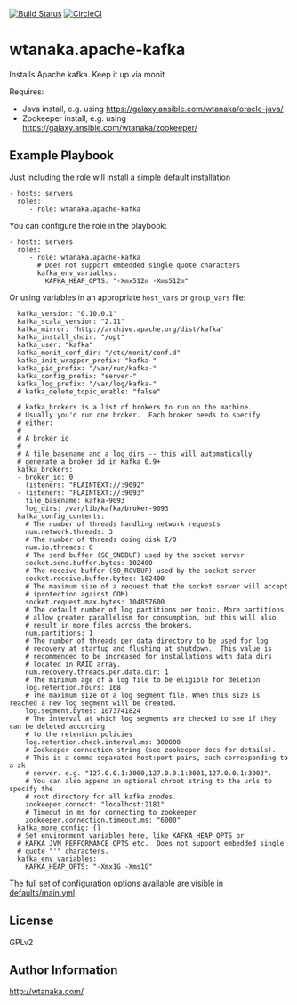 [![Build Status](https://travis-ci.org/wtanaka/ansible-role-apache-kafka.svg?branch=master)](https://travis-ci.org/wtanaka/ansible-role-apache-kafka)
[![CircleCI](https://circleci.com/gh/wtanaka/ansible-role-apache-kafka.svg?style=svg)](https://circleci.com/gh/wtanaka/ansible-role-apache-kafka)

wtanaka.apache-kafka
====================

Installs Apache kafka.  Keep it up via monit.

Requires:

* Java install, e.g. using https://galaxy.ansible.com/wtanaka/oracle-java/
* Zookeeper install, e.g. using https://galaxy.ansible.com/wtanaka/zookeeper/

Example Playbook
----------------

Just including the role will install a simple default installation

    - hosts: servers
      roles:
         - role: wtanaka.apache-kafka

You can configure the role in the playbook:

    - hosts: servers
      roles:
         - role: wtanaka.apache-kafka
           # Does not support embedded single quote characters
           kafka_env_variables:
             KAFKA_HEAP_OPTS: "-Xmx512m -Xms512m"

Or using variables in an appropriate `host_vars` or `group_vars` file:

      kafka_version: "0.10.0.1"
      kafka_scala_version: "2.11"
      kafka_mirror: 'http://archive.apache.org/dist/kafka'
      kafka_install_chdir: "/opt"
      kafka_user: "kafka"
      kafka_monit_conf_dir: "/etc/monit/conf.d"
      kafka_init_wrapper_prefix: "kafka-"
      kafka_pid_prefix: "/var/run/kafka-"
      kafka_config_prefix: "server-"
      kafka_log_prefix: "/var/log/kafka-"
      # kafka_delete_topic_enable: "false"

      # kafka_brokers is a list of brokers to run on the machine.
      # Usually you'd run one broker.  Each broker needs to specify
      # either:
      #
      # A broker_id
      #
      # A file_basename and a log_dirs -- this will automatically
      # generate a broker id in Kafka 0.9+
      kafka_brokers:
      - broker_id: 0
        listeners: "PLAINTEXT://:9092"
      - listeners: "PLAINTEXT://:9093"
        file_basename: kafka-9093
        log_dirs: /var/lib/kafka/broker-9093
      kafka_config_contents:
        # The number of threads handling network requests
        num.network.threads: 3
        # The number of threads doing disk I/O
        num.io.threads: 8
        # The send buffer (SO_SNDBUF) used by the socket server
        socket.send.buffer.bytes: 102400
        # The receive buffer (SO_RCVBUF) used by the socket server
        socket.receive.buffer.bytes: 102400
        # The maximum size of a request that the socket server will accept
        # (protection against OOM)
        socket.request.max.bytes: 104857600
        # The default number of log partitions per topic. More partitions
        # allow greater parallelism for consumption, but this will also
        # result in more files across the brokers.
        num.partitions: 1
        # The number of threads per data directory to be used for log
        # recovery at startup and flushing at shutdown.  This value is
        # recommended to be increased for installations with data dirs
        # located in RAID array.
        num.recovery.threads.per.data.dir: 1
        # The minimum age of a log file to be eligible for deletion
        log.retention.hours: 168
        # The maximum size of a log segment file. When this size is reached a new log segment will be created.
        log.segment.bytes: 1073741824
        # The interval at which log segments are checked to see if they can be deleted according
        # to the retention policies
        log.retention.check.interval.ms: 300000
        # Zookeeper connection string (see zookeeper docs for details).
        # This is a comma separated host:port pairs, each corresponding to a zk
        # server. e.g. "127.0.0.1:3000,127.0.0.1:3001,127.0.0.1:3002".
        # You can also append an optional chroot string to the urls to specify the
        # root directory for all kafka znodes.
        zookeeper.connect: "localhost:2181"
        # Timeout in ms for connecting to zookeeper
        zookeeper.connection.timeout.ms: "6000"
      kafka_more_config: {}
      # Set environment variables here, like KAFKA_HEAP_OPTS or
      # KAFKA_JVM_PERFORMANCE_OPTS etc.  Does not support embedded single
      # quote "'" characters.
      kafka_env_variables:
        KAFKA_HEAP_OPTS: "-Xmx1G -Xms1G"

The full set of configuration options available are visible in
[defaults/main.yml](defaults/main.yml)

License
-------

GPLv2

Author Information
------------------

http://wtanaka.com/
